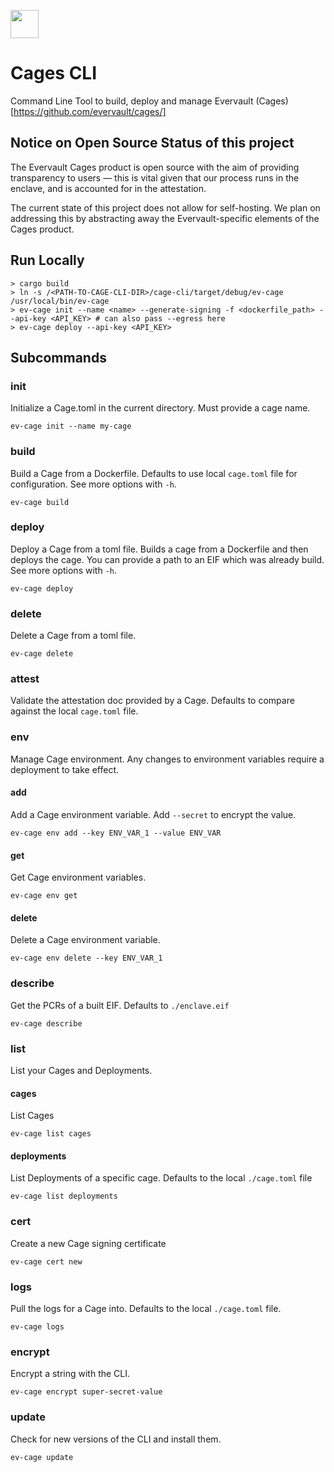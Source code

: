 <a href="https://evervault.com/cages"><img src="https://evervault.com/images/logo-color.svg" height="45" /></a>

# Cages CLI

Command Line Tool to build, deploy and manage Evervault (Cages)[https://github.com/evervault/cages/]

## Notice on Open Source Status of this project
The Evervault Cages product is open source with the aim of providing transparency to users — this is vital given that our process runs in the enclave, and is accounted for in the attestation.

The current state of this project does not allow for self-hosting. We plan on addressing this by abstracting away the Evervault-specific elements of the Cages product.

## Run Locally

```
> cargo build
> ln -s /<PATH-TO-CAGE-CLI-DIR>/cage-cli/target/debug/ev-cage /usr/local/bin/ev-cage
> ev-cage init --name <name> --generate-signing -f <dockerfile_path> --api-key <API_KEY> # can also pass --egress here
> ev-cage deploy --api-key <API_KEY>
```

## Subcommands

### init

Initialize a Cage.toml in the current directory. Must provide a cage name.

`ev-cage init --name my-cage`

### build

Build a Cage from a Dockerfile. Defaults to use local `cage.toml` file for configuration. See more options with `-h`.

`ev-cage build`

### deploy

Deploy a Cage from a toml file. Builds a cage from a Dockerfile and then deploys the cage. You can provide a path to an EIF which was already build. See more options with `-h`.

`ev-cage deploy`

### delete

Delete a Cage from a toml file.

`ev-cage delete`

### attest

Validate the attestation doc provided by a Cage. Defaults to compare against the local `cage.toml` file.

### env

Manage Cage environment. Any changes to environment variables require a deployment to take effect.

#### add

Add a Cage environment variable. Add `--secret` to encrypt the value.

`ev-cage env add --key ENV_VAR_1 --value ENV_VAR`

#### get

Get Cage environment variables.

`ev-cage env get`

#### delete

Delete a Cage environment variable. 

`ev-cage env delete --key ENV_VAR_1`

### describe

Get the PCRs of a built EIF. Defaults to `./enclave.eif`

`ev-cage describe `

### list

List your Cages and Deployments.

#### cages

List Cages

`ev-cage list cages`

#### deployments

List Deployments of a specific cage. Defaults to the local `./cage.toml` file

`ev-cage list deployments`

### cert

Create a new Cage signing certificate

`ev-cage cert new`

### logs

Pull the logs for a Cage into. Defaults to the local `./cage.toml` file.

`ev-cage logs`

### encrypt

Encrypt a string with the CLI.

`ev-cage encrypt super-secret-value`

### update

Check for new versions of the CLI and install them.

`ev-cage update`

